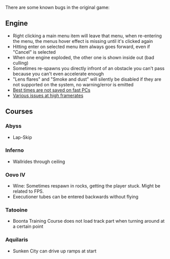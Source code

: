 There are some known bugs in the original game:

## Engine

* Right clicking a main menu item will leave that menu, when re-entering the menu, the menus hover effect is missing until it's clicked again
* Hitting enter on selected menu item always goes forward, even if "Cancel" is selected
* When one engine exploded, the other one is shown inside out (bad culling)
* Sometimes re-spawns you directly infront of an obstacle you can't pass because you can't even accelerate enough
* "Lens flares" and "Smoke and dust" will silently be disabled if they are not supported on the system, no warning/error is emitted
* [Best times are not saved on fast PCs](https://www.speedrun.com/swe1r/thread/fsvab)
* [Various issues at high framerates](https://www.speedrun.com/swe1r/thread/kel5z)

## Courses

### Abyss

* Lap-Skip

### Inferno

* Wallrides through ceiling

### Oovo IV

* Wine: Sometimes respawn in rocks, getting the player stuck. Might be related to FPS.
* Executioner tubes can be entered backwards without flying

### Tatooine

* Boonta Training Course does not load track part when turning around at a certain point

### Aquilaris

* Sunken City can drive up ramps at start